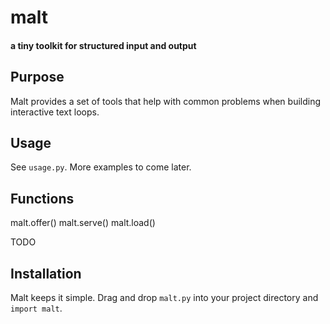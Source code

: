 
# malt
#### a tiny toolkit for structured input and output

## Purpose
Malt provides a set of tools that help with common problems when building
interactive text loops.

## Usage
See `usage.py`. More examples to come later.

## Functions
malt.offer()
malt.serve()
malt.load()

TODO

## Installation
Malt keeps it simple. Drag and drop `malt.py` into your project directory and
`import malt`.

